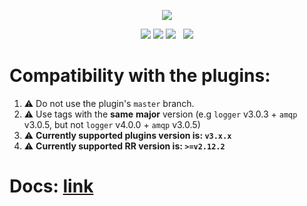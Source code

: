 <p align="center">
 <a href="https://roadrunner.dev" target="_blank">
  <picture>
    <source media="(prefers-color-scheme: dark)" srcset="https://user-images.githubusercontent.com/7326800/205905278-3899e2c8-5c15-4347-820b-a8ea4c5ba2d7.png">
    <img align="center" src="https://user-images.githubusercontent.com/796136/50286124-6f7f3780-046f-11e9-9f45-e8fedd4f786d.png">
  </picture>
</a>
</p>
<p align="center">
 <a href="https://packagist.org/packages/spiral/roadrunner"><img src="https://poser.pugx.org/spiral/roadrunner/version"></a>
	<a href="https://pkg.go.dev/github.com/roadrunner-server/velox/v2?tab=doc"><img src="https://godoc.org/github.com/roadrunner-server/velox/v2?status.svg"></a>
    <a href="https://twitter.com/spiralphp"><img src="https://img.shields.io/twitter/follow/spiralphp?style=social"></a>
	<a href="https://github.com/roadrunner-server/velox/actions"><img src="https://github.com/roadrunner-server/velox/workflows/Linters/badge.svg" alt=""></a>
	<a href="https://github.com/roadrunner-server/velox/actions"><img src="https://github.com/roadrunner-server/velox/workflows/Linux/badge.svg" alt=""></a>
	<a href="https://discord.gg/TFeEmCs"><img src="https://img.shields.io/badge/discord-chat-magenta.svg"></a>
</p>


# Compatibility with the plugins:

1. ⚠️ Do not use the plugin's `master` branch.
2. ⚠️ Use tags with the **same** **major** version (e.g `logger` v3.0.3 + `amqp` v3.0.5, but not `logger` v4.0.0 + `amqp` v3.0.5)
3. ⚠️ **Currently supported plugins version is: `v3.x.x`**
4. ⚠️ **Currently supported RR version is: `>=v2.12.2`**


# Docs: [link](https://roadrunner.dev/docs/app-server-build/2.x/en)
